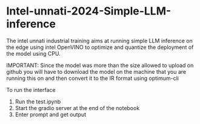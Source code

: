 # Intel-unnati-2024-Simple-LLM-inference
The intel unnati industrial training aims at running simple LLM inference on the edge using intel OpenVINO to optimize and quantize the deployment of the model using CPU.

IMPORTANT: Since the model was more than the size allowed to upload on github you will have to download the model on the machine that you are running this on and then convert it to the IR format using optimum-cli

To run the interface

1) Run the test.ipynb
2) Start the gradio server at the end of the notebook
3) Enter prompt and get output
